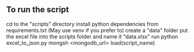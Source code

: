 ## To run the script

cd to the "scripts" directory
install python dependencies from requirements.txt (May use venv if you prefer to)
create a "data" folder
put the excel file into the scripts folder and name it "data.xlsx"
run python excel_to_json.py
mongsh <mongodb_url>
load(script_name)
